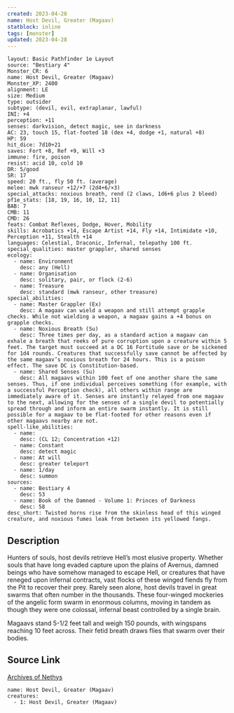 ```yaml
---
created: 2023-04-28
name: Host Devil, Greater (Magaav)
statblock: inline
tags: [monster]
updated: 2023-04-28
---
```

```statblock
layout: Basic Pathfinder 1e Layout
source: "Bestiary 4"
Monster_CR: 6
name: Host Devil, Greater (Magaav)
Monster_XP: 2400
alignment: LE
size: Medium
type: outsider
subtype: (devil, evil, extraplanar, lawful)
INI: +4
perception: +11
senses: darkvision, detect magic, see in darkness
AC: 23, touch 15, flat-footed 18 (dex +4, dodge +1, natural +8)
HP: 59
hit_dice: 7d10+21
saves: Fort +8, Ref +9, Will +3
immune: fire, poison
resist: acid 10, cold 10
DR: 5/good
SR: 17
speed: 20 ft., fly 50 ft. (average)
melee: mwk ranseur +12/+7 (2d4+6/×3)
special_attacks: noxious breath, rend (2 claws, 1d6+6 plus 2 bleed)
pf1e_stats: [18, 19, 16, 10, 12, 11]
BAB: 7
CMB: 11
CMD: 26
feats: Combat Reflexes, Dodge, Hover, Mobility
skills: Acrobatics +14, Escape Artist +14, Fly +14, Intimidate +10, Perception +11, Stealth +14
languages: Celestial, Draconic, Infernal, telepathy 100 ft.
special_qualities: master grappler, shared senses
ecology:
  - name: Environment
    desc: any (Hell)
  - name: Organisation
    desc: solitary, pair, or flock (2-6)
  - name: Treasure
    desc: standard (mwk ranseur, other treasure)
special_abilities:
  - name: Master Grappler (Ex)
    desc: A magaav can wield a weapon and still attempt grapple checks. While not wielding a weapon, a magaav gains a +4 bonus on grapple checks.
  - name: Noxious Breath (Su)
    desc: Three times per day, as a standard action a magaav can exhale a breath that reeks of pure corruption upon a creature within 5 feet. The target must succeed at a DC 16 Fortitude save or be sickened for 1d4 rounds. Creatures that successfully save cannot be affected by the same magaav’s noxious breath for 24 hours. This is a poison effect. The save DC is Constitution-based.
  - name: Shared Senses (Su)
    desc: All magaavs within 100 feet of one another share the same senses. Thus, if one individual perceives something (for example, with a successful Perception check), all others within range are immediately aware of it. Senses are instantly relayed from one magaav to the next, allowing for the senses of a single devil to potentially spread through and inform an entire swarm instantly. It is still possible for a magaav to be flat-footed for other reasons even if other magaavs nearby are not.
spell-like_abilities:
  - name:
    desc: (CL 12; Concentration +12)
  - name: Constant
    desc: detect magic
  - name: At will
    desc: greater teleport
  - name: 1/day
    desc: summon
sources:
  - name: Bestiary 4
    desc: 53
  - name: Book of the Damned - Volume 1: Princes of Darkness
    desc: 58
desc_short: Twisted horns rise from the skinless head of this winged creature, and noxious fumes leak from between its yellowed fangs.
```
## Description
Hunters of souls, host devils retrieve Hell’s most elusive property. Whether souls that have long evaded capture upon the plains of Avernus, damned beings who have somehow managed to escape Hell, or creatures that have reneged upon infernal contracts, vast flocks of these winged fiends fly from the Pit to recover their prey. Rarely seen alone, host devils travel in great swarms that often number in the thousands. These four-winged mockeries of the angelic form swarm in enormous columns, moving in tandem as though they were one colossal, infernal beast controlled by a single brain.

Magaavs stand 5-1/2 feet tall and weigh 150 pounds, with wingspans reaching 10 feet across. Their fetid breath draws flies that swarm over their bodies.
## Source Link
[Archives of Nethys](https://aonprd.com/MonsterDisplay.aspx?ItemName=Host%20Devil%2C%20Greater%20(Magaav))
```encounter-table
name: Host Devil, Greater (Magaav)
creatures:
  - 1: Host Devil, Greater (Magaav)
```
